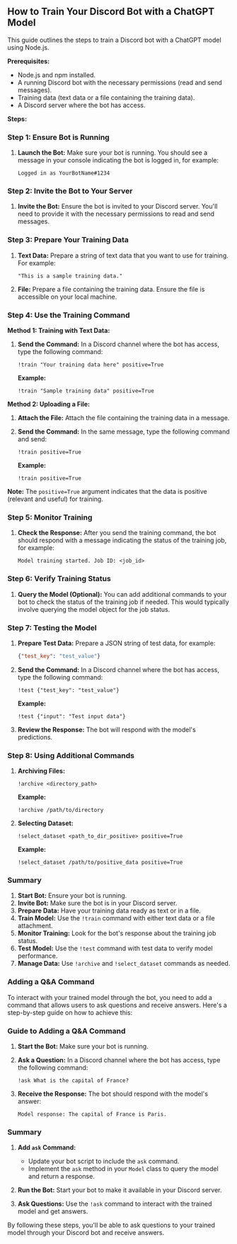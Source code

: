 ## How to Train Your Discord Bot with a ChatGPT Model

This guide outlines the steps to train a Discord bot with a ChatGPT model using Node.js.

**Prerequisites:**

* Node.js and npm installed.
* A running Discord bot with the necessary permissions (read and send messages).
* Training data (text data or a file containing the training data).
* A Discord server where the bot has access.

**Steps:**

### **Step 1: Ensure Bot is Running**

1. **Launch the Bot:** Make sure your bot is running. You should see a message in your console indicating the bot is logged in, for example:
   ```plaintext
   Logged in as YourBotName#1234
   ```

### **Step 2: Invite the Bot to Your Server**

1. **Invite the Bot:** Ensure the bot is invited to your Discord server. You'll need to provide it with the necessary permissions to read and send messages.

### **Step 3: Prepare Your Training Data**

1. **Text Data:** Prepare a string of text data that you want to use for training. For example:
   ```plaintext
   "This is a sample training data."
   ```

2. **File:** Prepare a file containing the training data. Ensure the file is accessible on your local machine.

### **Step 4: Use the Training Command**

**Method 1: Training with Text Data:**

1. **Send the Command:** In a Discord channel where the bot has access, type the following command:
   ```plaintext
   !train "Your training data here" positive=True
   ```

   **Example:**
   ```plaintext
   !train "Sample training data" positive=True
   ```

**Method 2: Uploading a File:**

1. **Attach the File:** Attach the file containing the training data in a message.
2. **Send the Command:** In the same message, type the following command and send:
   ```plaintext
   !train positive=True
   ```

   **Example:**
   ```plaintext
   !train positive=True
   ```

**Note:**  The `positive=True` argument indicates that the data is positive (relevant and useful) for training.

### **Step 5: Monitor Training**

1. **Check the Response:** After you send the training command, the bot should respond with a message indicating the status of the training job, for example:
   ```plaintext
   Model training started. Job ID: <job_id>
   ```

### **Step 6: Verify Training Status**

1. **Query the Model (Optional):** You can add additional commands to your bot to check the status of the training job if needed. This would typically involve querying the model object for the job status.

### **Step 7: Testing the Model**

1. **Prepare Test Data:** Prepare a JSON string of test data, for example:
   ```json
   {"test_key": "test_value"}
   ```

2. **Send the Command:** In a Discord channel where the bot has access, type the following command:
   ```plaintext
   !test {"test_key": "test_value"}
   ```

   **Example:**
   ```plaintext
   !test {"input": "Test input data"}
   ```

3. **Review the Response:** The bot will respond with the model's predictions.

### **Step 8: Using Additional Commands**

1. **Archiving Files:**
   ```plaintext
   !archive <directory_path>
   ```

   **Example:**
   ```plaintext
   !archive /path/to/directory
   ```

2. **Selecting Dataset:**
   ```plaintext
   !select_dataset <path_to_dir_positive> positive=True
   ```

   **Example:**
   ```plaintext
   !select_dataset /path/to/positive_data positive=True
   ```

### **Summary**

1. **Start Bot:** Ensure your bot is running.
2. **Invite Bot:** Make sure the bot is in your Discord server.
3. **Prepare Data:** Have your training data ready as text or in a file.
4. **Train Model:** Use the `!train` command with either text data or a file attachment.
5. **Monitor Training:** Look for the bot's response about the training job status.
6. **Test Model:** Use the `!test` command with test data to verify model performance.
7. **Manage Data:** Use `!archive` and `!select_dataset` commands as needed.

### **Adding a Q&A Command**

To interact with your trained model through the bot, you need to add a command that allows users to ask questions and receive answers. Here's a step-by-step guide on how to achieve this:

### **Guide to Adding a Q&A Command**

1. **Start the Bot:** Make sure your bot is running.

2. **Ask a Question:** In a Discord channel where the bot has access, type the following command:
   ```plaintext
   !ask What is the capital of France?
   ```

3. **Receive the Response:** The bot should respond with the model's answer:
   ```plaintext
   Model response: The capital of France is Paris.
   ```

### **Summary**

1. **Add `ask` Command:**
   - Update your bot script to include the `ask` command.
   - Implement the `ask` method in your `Model` class to query the model and return a response.

2. **Run the Bot:** Start your bot to make it available in your Discord server.

3. **Ask Questions:** Use the `!ask` command to interact with the trained model and get answers.

By following these steps, you'll be able to ask questions to your trained model through your Discord bot and receive answers.